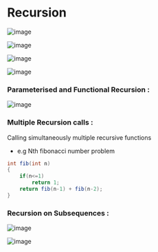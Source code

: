 # Recursion

![image](https://user-images.githubusercontent.com/23376002/166132381-9a7eb0b2-ec40-413b-87a6-ff8d0897364b.png)

![image](https://user-images.githubusercontent.com/23376002/166134204-d13561b6-3d97-4557-8798-f3aebb4de7ec.png)

![image](https://user-images.githubusercontent.com/23376002/166134813-5704f457-b8ee-4c01-bb24-9e4e50824b33.png)

![image](https://user-images.githubusercontent.com/23376002/166134826-9c2d8535-1858-438f-9ca5-bf220dea2532.png)

### Parameterised and Functional Recursion :

![image](https://user-images.githubusercontent.com/23376002/166135482-134d9677-8a17-4d90-a685-26cefbb507b3.png)


### Multiple Recursion calls :
Calling simultaneously multiple recursive functions
- e.g Nth fibonacci number problem


```java
int fib(int n)
{
    if(n<=1)
        return 1;
    return fib(n-1) + fib(n-2);
}

```

### Recursion on Subsequences :

![image](https://user-images.githubusercontent.com/23376002/166149593-2534f42e-e774-416c-8828-5e3ad1594125.png)

![image](https://user-images.githubusercontent.com/23376002/166149641-7b82170b-c5b5-40ed-97f0-53ce1bc1f1ad.png)



